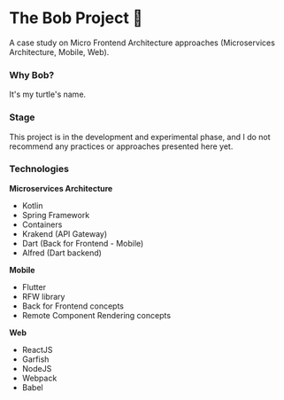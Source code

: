 # The Bob Project 🐢

A case study on Micro Frontend Architecture approaches (Microservices Architecture, Mobile, Web).

### Why Bob?

It's my turtle's name.

### Stage

This project is in the development and experimental phase, and I do not recommend any practices or approaches presented here yet.

### Technologies
**Microservices Architecture**
- Kotlin
- Spring Framework
- Containers
- Krakend (API Gateway)
- Dart (Back for Frontend - Mobile)
- Alfred (Dart backend)

**Mobile**
- Flutter
- RFW library
- Back for Frontend concepts
- Remote Component Rendering concepts

**Web**
- ReactJS
- Garfish
- NodeJS
- Webpack
- Babel
